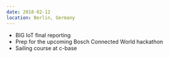 ```yaml
---
date: 2018-02-12
location: Berlin, Germany
---
```

* BIG IoT final reporting
* Prep for the upcoming Bosch Connected World hackathon
* Sailing course at c-base
